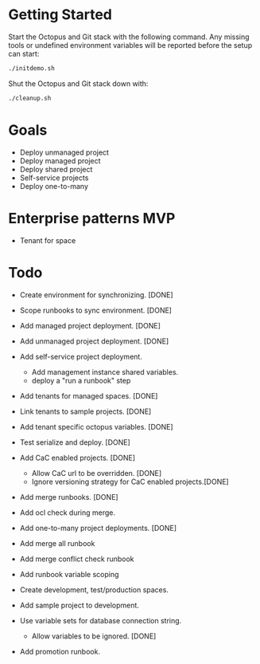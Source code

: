 # Getting Started

Start the Octopus and Git stack with the following command. Any missing tools or undefined environment variables will
be reported before the setup can start:

```bash
./initdemo.sh
```

Shut the Octopus and Git stack down with:

```bash
./cleanup.sh
```

# Goals

* Deploy unmanaged project
* Deploy managed project
* Deploy shared project
* Self-service projects
* Deploy one-to-many

# Enterprise patterns MVP

* Tenant for space

# Todo

* Create environment for synchronizing. [DONE]
* Scope runbooks to sync environment. [DONE]
* Add managed project deployment. [DONE]
* Add unmanaged project deployment. [DONE]
* Add self-service project deployment.
  * Add management instance shared variables.
  * deploy a "run a runbook" step
* Add tenants for managed spaces. [DONE]
* Link tenants to sample projects. [DONE]
* Add tenant specific octopus variables. [DONE]
* Test serialize and deploy. [DONE]
* Add CaC enabled projects. [DONE]
  * Allow CaC url to be overridden. [DONE]
  * Ignore versioning strategy for CaC enabled projects.[DONE]
* Add merge runbooks. [DONE]
* Add ocl check during merge.
* Add one-to-many project deployments. [DONE]
* Add merge all runbook
* Add merge conflict check runbook
* Add runbook variable scoping

* Create development, test/production spaces.
* Add sample project to development.
* Use variable sets for database connection string.
  * Allow variables to be ignored. [DONE]
* Add promotion runbook.